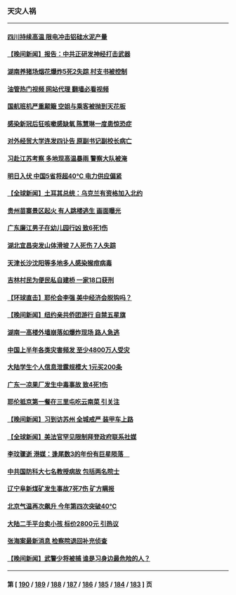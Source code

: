 ### 天灾人祸
---
#### [四川持续高温 限电冲击铝硅水泥产量](../../pages/ncid280/n14032347.md?07120845) 
#### [【晚间新闻】报告：中共正研发神经打击武器](../../pages/ncid280/n14032152.md?07120845) 
#### [湖南养猪场烟花爆炸5死2失踪 村支书被控制](../../pages/ncid280/n14032100.md?07120845) 
#### [油管热门视频 网站代理 翻墙必看视频](http://138.2.39.72:81/youtube.html?epic-marker?07120845)
#### [国航班机严重颠簸 空姐与乘客被抛到天花板](../../pages/ncid280/n14031979.md?07120845) 
#### [感染新冠后狂咳嗽感缺氧 陈慧琳一度患惊恐症](../../pages/ncid280/n14031789.md?07120845) 
#### [对外经贸大学连发四讣告 原副书记副校长病亡](../../pages/ncid280/n14031712.md?07120845) 
#### [习赴江苏考察 多地现高温暴雨 警察大队被淹](../../pages/ncid280/n14031260.md?07120845) 
#### [明日入伏 中国5省将超40℃ 电力供应偏紧](../../pages/ncid280/n14031560.md?07120845) 
#### [【全球新闻】土耳其总统：乌克兰有资格加入北约](../../pages/ncid280/n14031509.md?07120845) 
#### [贵州苗寨景区起火 有人跳楼逃生 画面曝光](../../pages/ncid280/n14031362.md?07120845) 
#### [广东廉江男子在幼儿园行凶 致6死1伤](../../pages/ncid280/n14031355.md?07120845) 
#### [湖北宜昌突发山体滑坡 7人死伤 7人失踪](../../pages/ncid280/n14031048.md?07120845) 
#### [天津长沙沈阳等多地多人感染猴痘病毒](../../pages/ncid280/n14030703.md?07120845) 
#### [吉林村民为便民私自建桥  一家18口获刑](../../pages/ncid280/n14030702.md?07120845) 
#### [【环球直击】耶伦会李强 美中经济会脱钩吗？](../../pages/ncid280/n14030417.md?07120845) 
#### [【晚间新闻】纽约亲共侨团游行 自禁五星旗](../../pages/ncid280/n14030680.md?07120845) 
#### [湖南一高楼外墙崩落如爆炸现场 路人急逃](../../pages/ncid280/n14030657.md?07120845) 
#### [中国上半年各类灾害频发 至少4800万人受灾](../../pages/ncid280/n14030455.md?07120845) 
#### [大陆学生个人信息泄露规模大 1元买200条](../../pages/ncid280/n14030276.md?07120845) 
#### [广东一凉果厂发生中毒事故 致4死1伤](../../pages/ncid280/n14030167.md?07120845) 
#### [耶伦抵京第一餐在三里屯吃云南菜 引关注](../../pages/ncid280/n14030202.md?07120845) 
#### [【晚间新闻】习到访苏州 全城戒严 装甲车上路](../../pages/ncid280/n14030144.md?07120845) 
#### [【全球新闻】美法官罕见限制拜登政府联系社媒](../../pages/ncid280/n14030145.md?07120845) 
#### [李玟骤逝 港媒：逢尾数3的年份有巨星陨落　](../../pages/ncid280/n14029863.md?07120845) 
#### [中共国防科大七名教授病故 包括两名院士](../../pages/ncid280/n14029793.md?07120845) 
#### [辽宁阜新煤矿发生事故7死7伤 矿方瞒报](../../pages/ncid280/n14029490.md?07120845) 
#### [北京气温再次飙升 今年第四次突破40℃](../../pages/ncid280/n14029411.md?07120845) 
#### [大陆二手平台卖小孩 标价2800元 引热议](../../pages/ncid280/n14029545.md?07120845) 
#### [张海案最新消息 检察院退回补充侦查](../../pages/ncid280/n14029331.md?07120845) 
#### [【晚间新闻】武警少将被捕 谁是习身边最危险的人？](../../pages/ncid280/n14029449.md?07120845) 

---
#### 第 [ [190](./190.md?07120845) / [189](./189.md?07120845) / [188](./188.md?07120845) / [187](./187.md?07120845) / [186](./186.md?07120845) / [185](./185.md?07120845) / [184](./184.md?07120845) / [183](./183.md?07120845) ] 页
